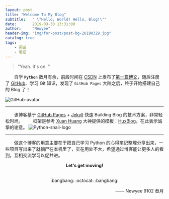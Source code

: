 ```yaml
---
layout: post
title: "Welcome To My Blog"
subtitle:   " \"Hello, World! Hello, Blog!\""
date:       2019-03-30 13:31:00
author:     "Newyee"
header-img: "img/for-post/post-bg-20190329.jpg"
catalog: true
tags:
    - 闲话
    - 笔记
---
```


> “Yeah. It's on. ”

&#8195;&#8195;自学 **``Python``** 数月有余，前段时间在 [CSDN](https://blog.csdn.net/Newyee) 上发布了[第一篇博文](https://blog.csdn.net/Newyee/article/details/88577868)，随后注册了 [GitHub](https://github.com/Newyee1994)、学习 Git 知识，发现了 ``GitHub Pages`` 大陆之后，终于开始搭建自己的 Blog 了！

![GitHub-avatar](https://newyee1994.github.io/img/GitHub-avatar.jpg)
- - - - -
&#8195;&#8195;该博客基于 [GitHub Pages](https://pages.github.com/) + [Jekyll](http://jekyllrb.com/) 快速 Building Blog 的技术方案，非常轻松时尚。
&#8195;&#8195;框架是参考 [Xuan Huang](https://github.com/Huxpro) 大神提供的模板：[HuxBlog](https://github.com/Huxpro/huxblog-boilerplate)，在此表示诚挚的谢意。
![Python-snail-logo](https://newyee1994.github.io/img/python-snail-logo.jpg)
- - - - -
&#8195;&#8195;做这个博客的用意主要在于把自己学习 Python 的心得笔记整理分享出来，一些项目写出来了就躺尸在本机里了，实在用处不大，希望通过博客能让更多人的看到，互相交流学习以促共进。
<br/>
<p align="center"><b>Let's get moving!</b></p><br/>
<center>:bangbang: :octocat: :bangbang:</center>

<p align="right">—— Newyee 9102 叁月</p>


